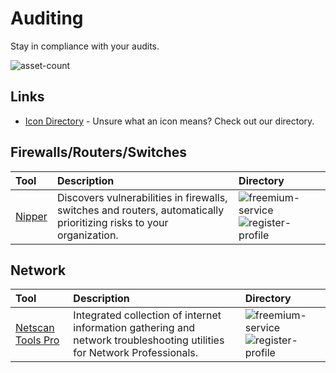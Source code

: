 # Auditing

Stay in compliance with your audits.

![asset-count](https://img.shields.io/badge/Tools%20%26%20Resources%20Available-2-3c85d4?style=for-the-badge)

## Links <!-- {docsify-ignore} -->

- [Icon Directory](../ICONS.md) - Unsure what an icon means? Check out our directory.

## Firewalls/Routers/Switches

| Tool | Description | Directory |
| :--- | :--- | :--- |
| [Nipper](https://www.titania.com/products/) | Discovers vulnerabilities in firewalls, switches and routers, automatically prioritizing risks to your organization. | ![freemium-service](https://raw.githubusercontent.com/0xPGP/SecTools/main/docs/icons/freemium-service.png) ![register-profile](https://raw.githubusercontent.com/0xPGP/SecTools/main/docs/icons/register-profile.png) |

## Network

| Tool | Description | Directory |
| :--- | :--- | :--- |
| [Netscan Tools Pro](https://netscantools.com/nstpromain.html) | Integrated collection of internet information gathering and network troubleshooting utilities for Network Professionals. | ![freemium-service](https://raw.githubusercontent.com/0xPGP/SecTools/main/docs/icons/freemium-service.png) ![register-profile](https://raw.githubusercontent.com/0xPGP/SecTools/main/docs/icons/register-profile.png) |

